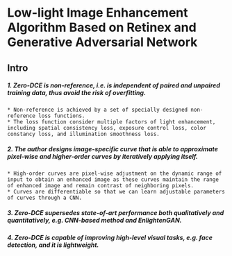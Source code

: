 # Low-light Image Enhancement Algorithm Based on Retinex and Generative Adversarial Network
## Intro
##### 1. Zero-DCE is non-reference, i.e. is independent of paired and unpaired training data, thus avoid the risk of overfitting.
    * Non-reference is achieved by a set of specially designed non-reference loss functions.
    * The loss function consider multiple factors of light enhancement, including spatial consistency loss, exposure control loss, color constancy loss, and illumination smoothness loss.
##### 2. The author designs image-specific curve that is able to approximate pixel-wise and higher-order curves by iteratively applying itself.
    * High-order curves are pixel-wise adjustment on the dynamic range of input to obtain an enhanced image as these curves maintain the range of enhanced image and remain contrast of neighboring pixels.
    * Curves are differentiable so that we can learn adjustable parameters of curves through a CNN.
##### 3. Zero-DCE supersedes state-of-art performance both qualitatively and quantitatively, e.g. CNN-based method and EnlightenGAN.
##### 4. Zero-DCE is capable of improving high-level visual tasks, e.g. face detection, and it is lightweight.

